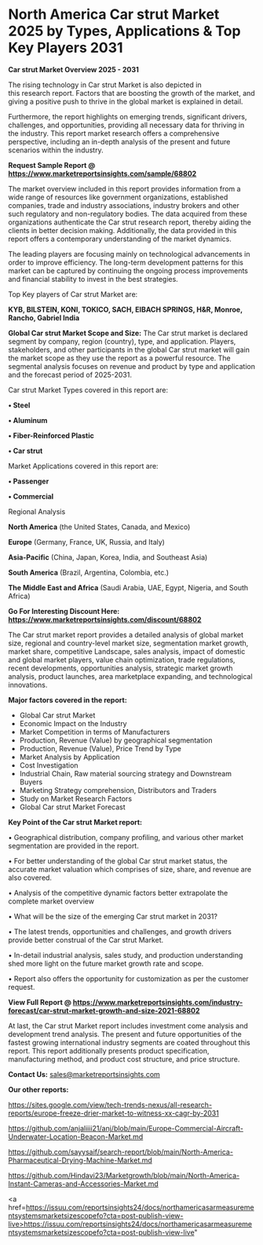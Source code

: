  # North America Car strut Market 2025 by Types, Applications & Top Key Players 2031

<Strong> Car strut Market Overview 2025 - 2031</strong>

The rising technology in Car strut Market is also depicted in this research report. Factors that are boosting the growth of the market, and giving a positive push to thrive in the global market is explained in detail.

Furthermore, the report highlights on emerging trends, significant drivers, challenges, and opportunities, providing all necessary data for thriving in the industry. This report market research offers a comprehensive perspective, including an in-depth analysis of the present and future scenarios within the industry.

<strong>Request Sample Report @ <a href=https://www.marketreportsinsights.com/sample/68802>https://www.marketreportsinsights.com/sample/68802</a></strong>

The market overview included in this report provides information from a wide range of resources like government organizations, established companies, trade and industry associations, industry brokers and other such regulatory and non-regulatory bodies. The data acquired from these organizations authenticate the Car strut research report, thereby aiding the clients in better decision making. Additionally, the data provided in this report offers a contemporary understanding of the market dynamics.

The leading players are focusing mainly on technological advancements in order to improve efficiency. The long-term development patterns for this market can be captured by continuing the ongoing process improvements and financial stability to invest in the best strategies.

Top Key players of Car strut Market are:

<strong>KYB, BILSTEIN, KONI, TOKICO, SACH, EIBACH SPRINGS, H&R, Monroe, Rancho, Gabriel India</strong>

<strong><b>Global Car strut Market Scope and Size:</b></strong>
The Car strut market is declared segment by company, region (country), type, and application. Players, stakeholders, and other participants in the global Car strut market will gain the market scope as they use the report as a powerful resource. The segmental analysis focuses on revenue and product by type and application and the forecast period of 2025-2031.

Car strut Market Types covered in this report are:

<strong>• Steel

• Aluminum

• Fiber-Reinforced Plastic

• Car strut</strong>

Market Applications covered in this report are:

<strong>• Passenger

• Commercial</strong> 

Regional Analysis

<strong>North America</strong> (the United States, Canada, and Mexico)

<strong>Europe</strong> (Germany, France, UK, Russia, and Italy)

<strong>Asia-Pacific</strong> (China, Japan, Korea, India, and Southeast Asia)

<strong>South America</strong> (Brazil, Argentina, Colombia, etc.)

<strong>The Middle East and Africa</strong> (Saudi Arabia, UAE, Egypt, Nigeria, and South Africa)

<strong>Go For Interesting Discount Here: <a href=https://www.marketreportsinsights.com/discount/68802>https://www.marketreportsinsights.com/discount/68802</a></strong>

The Car strut market report provides a detailed analysis of global market size, regional and country-level market size, segmentation market growth, market share, competitive Landscape, sales analysis, impact of domestic and global market players, value chain optimization, trade regulations, recent developments, opportunities analysis, strategic market growth analysis, product launches, area marketplace expanding, and technological innovations.

<strong><b>Major factors covered in the report:</b></strong>
<ul>
  <li>Global Car strut Market </li>
  <li>Economic Impact on the Industry</li>
  <li>Market Competition in terms of Manufacturers</li>
  <li>Production, Revenue (Value) by geographical segmentation</li>
  <li>Production, Revenue (Value), Price Trend by Type</li>
  <li>Market Analysis by Application</li>
  <li>Cost Investigation</li>
  <li>Industrial Chain, Raw material sourcing strategy and Downstream Buyers</li>
  <li>Marketing Strategy comprehension, Distributors and Traders</li>
  <li>Study on Market Research Factors</li>
  <li>Global Car strut Market Forecast</li>
</ul>

<strong><b>Key Point of the Car strut Market report:</b></strong>

• Geographical distribution, company profiling, and various other market segmentation are provided in the report.

• For better understanding of the global Car strut market status, the accurate market valuation which comprises of size, share, and revenue are also covered.

• Analysis of the competitive dynamic factors better extrapolate the complete market overview

• What will be the size of the emerging Car strut market in 2031?

• The latest trends, opportunities and challenges, and growth drivers provide better construal of the Car strut Market.

• In-detail industrial analysis, sales study, and production understanding shed more light on the future market growth rate and scope.

• Report also offers the opportunity for customization as per the customer request.

<strong><b>View Full Report @ <a href=https://www.marketreportsinsights.com/industry-forecast/car-strut-market-growth-and-size-2021-68802>https://www.marketreportsinsights.com/industry-forecast/car-strut-market-growth-and-size-2021-68802</a></b></strong>


At last, the Car strut Market report includes investment come analysis and development trend analysis. The present and future opportunities of the fastest growing international industry segments are coated throughout this report. This report additionally presents product specification, manufacturing method, and product cost structure, and price structure.

<strong>Contact Us:</strong>
sales@marketreportsinsights.com

<strong>Our other reports:</strong>

<a href=https://sites.google.com/view/tech-trends-nexus/all-research-reports/europe-freeze-drier-market-to-witness-xx-cagr-by-2031>https://sites.google.com/view/tech-trends-nexus/all-research-reports/europe-freeze-drier-market-to-witness-xx-cagr-by-2031</a>

<a href=https://github.com/anjaliiii21/anj/blob/main/Europe-Commercial-Aircraft-Underwater-Location-Beacon-Market.md>https://github.com/anjaliiii21/anj/blob/main/Europe-Commercial-Aircraft-Underwater-Location-Beacon-Market.md</a>

<a href=https://github.com/sayysaif/search-report/blob/main/North-America-Pharmaceutical-Drying-Machine-Market.md>https://github.com/sayysaif/search-report/blob/main/North-America-Pharmaceutical-Drying-Machine-Market.md</a>

<a href=https://github.com/Hindavi23/Marketgrowth/blob/main/North-America-Instant-Cameras-and-Accessories-Market.md>https://github.com/Hindavi23/Marketgrowth/blob/main/North-America-Instant-Cameras-and-Accessories-Market.md</a>

<a href=https://issuu.com/reportsinsights24/docs/northamericasarmeasurementsystemsmarketsizescopefo?cta=post-publish-view-live>https://issuu.com/reportsinsights24/docs/northamericasarmeasurementsystemsmarketsizescopefo?cta=post-publish-view-live</a>"
